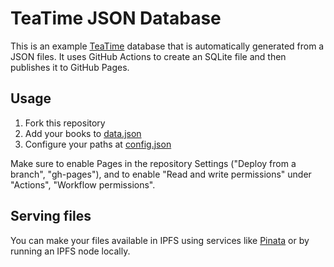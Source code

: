 # TeaTime JSON Database

This is an example [TeaTime](https://github.com/bjesus/teatime/) database that is automatically generated from a JSON files. It uses GitHub Actions to create an SQLite file and then publishes it to GitHub Pages.

## Usage

1. Fork this repository
2. Add your books to [data.json](data.json)
3. Configure your paths at [config.json](config.json)

Make sure to enable Pages in the repository Settings ("Deploy from a branch", "gh-pages"), and to enable "Read and write permissions" under "Actions", "Workflow permissions".

## Serving files

You can make your files available in IPFS using services like [Pinata](https://pinata.cloud) or by running an IPFS node locally.
